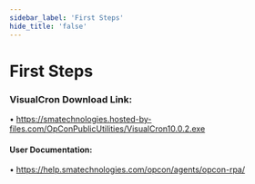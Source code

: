 ```yaml
---
sidebar_label: 'First Steps'
hide_title: 'false'
---
```


# First Steps



### VisualCron Download Link: 
•	https://smatechnologies.hosted-by-files.com/OpConPublicUtilities/VisualCron10.0.2.exe

#### User Documentation: 
•	https://help.smatechnologies.com/opcon/agents/opcon-rpa/
